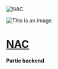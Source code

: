 ![NAC](https://github.com/Ptiga/nac-backend/main/img/NAC.png?raw=true)

![This is an image](https://myoctocat.com/assets/images/base-octocat.svg)
# __<u>NAC</u>__


**Partie backend**
